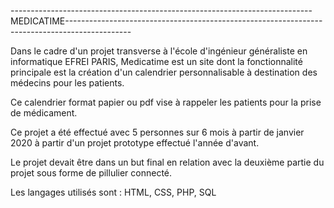 
---------------------------------------------------------------------------MEDICATIME----------------------------------------------------------------------------------------------

Dans le cadre d'un projet transverse à l'école d'ingénieur généraliste en informatique EFREI PARIS, Medicatime est un site dont la fonctionnalité principale est la création d'un  calendrier personnalisable à destination des médecins pour les patients. 

Ce calendrier format papier ou pdf vise à rappeler les patients pour la prise de médicament. 

Ce projet a été effectué avec 5 personnes sur 6 mois à partir de janvier 2020 à partir d'un projet prototype effectué l'année d'avant.

Le projet devait être dans un but final en relation avec la deuxième partie du projet sous forme de pillulier connecté. 

Les langages utilisés sont : HTML, CSS, PHP, SQL

